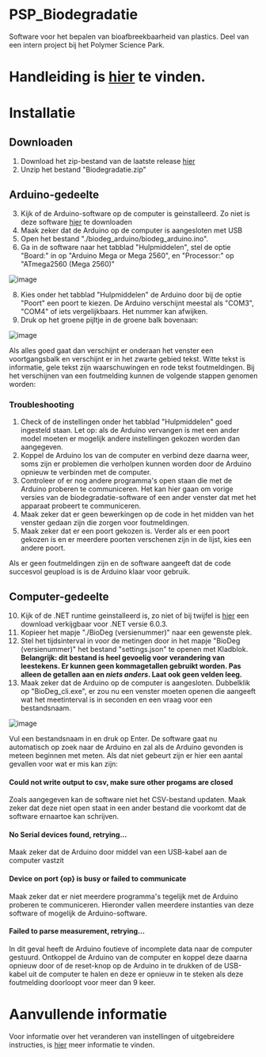 # PSP_Biodegradatie
Software voor het bepalen van bioafbreekbaarheid van plastics. Deel van een intern project bij het Polymer Science Park.

# Handleiding is [hier](https://github.com/SeriousWeasle/PSP_Biodegradatie/wiki) te vinden.

# Installatie

## Downloaden
1. Download het zip-bestand van de laatste release [hier](https://github.com/SeriousWeasle/PSP_Biodegradatie/releases/)
2. Unzip het bestand "Biodegradatie.zip"

## Arduino-gedeelte
3. Kijk of de Arduino-software op de computer is geinstalleerd. Zo niet is deze software [hier](https://www.arduino.cc/en/software) te downloaden
4. Maak zeker dat de Arduino op de computer is aangesloten met USB
5. Open het bestand "./biodeg_arduino/biodeg_arduino.ino".
6. Ga in de software naar het tabblad "Hulpmiddelen", stel de optie "Board:" in op "Arduino Mega or Mega 2560", en "Processor:" op "ATmega2560 (Mega 2560)"

![image](https://user-images.githubusercontent.com/30732669/165261707-d8079957-b606-4ac6-8224-a90062fef998.png)

8. Kies onder het tabblad "Hulpmiddelen" de Arduino door bij de optie "Poort" een poort te kiezen. De Arduino verschijnt meestal als "COM3", "COM4" of iets vergelijkbaars. Het nummer kan afwijken.
9. Druk op het groene pijltje in de groene balk bovenaan:

![image](https://user-images.githubusercontent.com/30732669/165262834-18acb7aa-bf4c-4255-8314-00cd8ae2f15b.png)

Als alles goed gaat dan verschijnt er onderaan het venster een voortgangsbalk en verschijnt er in het zwarte gebied tekst. Witte tekst is informatie, gele tekst zijn waarschuwingen en rode tekst foutmeldingen. Bij het verschijnen van een foutmelding kunnen de volgende stappen genomen worden:

### Troubleshooting
1. Check of de instellingen onder het tabblad "Hulpmiddelen" goed ingesteld staan. Let op: als de Arduino vervangen is met een ander model moeten er mogelijk andere instellingen gekozen worden dan aangegeven.
2. Koppel de Arduino los van de computer en verbind deze daarna weer, soms zijn er problemen die verholpen kunnen worden door de Arduino opnieuw te verbinden met de computer.
3. Controleer of er nog andere programma's open staan die met de Arduino proberen te communiceren. Het kan hier gaan om vorige versies van de biodegradatie-software of een ander venster dat met het apparaat probeert te communiceren.
4. Maak zeker dat er geen bewerkingen op de code in het midden van het venster gedaan zijn die zorgen voor foutmeldingen.
5. Maak zeker dat er een poort gekozen is. Verder als er een poort gekozen is en er meerdere poorten verschenen zijn in de lijst, kies een andere poort.


Als er geen foutmeldingen zijn en de software aangeeft dat de code succesvol geupload is is de Arduino klaar voor gebruik.

## Computer-gedeelte
10. Kijk of de .NET runtime geinstalleerd is, zo niet of bij twijfel is [hier](https://dotnet.microsoft.com/en-us/download/dotnet/thank-you/runtime-6.0.3-windows-x64-installer) een download verkijgbaar voor .NET versie 6.0.3.
11. Kopieer het mapje "./BioDeg (versienummer)" naar een gewenste plek.
12. Stel het tijdsinterval in voor de metingen door in het mapje "BioDeg (versienummer)" het bestand "settings.json" te openen met Kladblok. **Belangrijk: dit bestand is heel gevoelig voor verandering van leestekens. Er kunnen geen kommagetallen gebruikt worden. Pas alleen de getallen aan en *niets anders*. Laat ook geen velden leeg.**
13. Maak zeker dat de Arduino op de computer is aangesloten. Dubbelklik op "BioDeg_cli.exe", er zou nu een venster moeten openen die aangeeft wat het meetinterval is in seconden en een vraag voor een bestandsnaam.

![image](https://user-images.githubusercontent.com/30732669/165267788-55aaffd0-ced6-40fe-85ae-e50f47e9d978.png)

Vul een bestandsnaam in en druk op Enter. De software gaat nu automatisch op zoek naar de Arduino en zal als de Arduino gevonden is meteen beginnen met meten. Als dat niet gebeurt zijn er hier een aantal gevallen voor wat er mis kan zijn:

#### Could not write output to csv, make sure other progams are closed
Zoals aangegeven kan de software niet het CSV-bestand updaten. Maak zeker dat deze niet open staat in een ander bestand die voorkomt dat de software ernaartoe kan schrijven.

#### No Serial devices found, retrying...
Maak zeker dat de Arduino door middel van een USB-kabel aan de computer vastzit

#### Device on port {op} is busy or failed to communicate
Maak zeker dat er niet meerdere programma's tegelijk met de Arduino proberen te communiceren. Hieronder vallen meerdere instanties van deze software of mogelijk de Arduino-software.

#### Failed to parse measurement, retrying...
In dit geval heeft de Arduino foutieve of incomplete data naar de computer gestuurd. Ontkoppel de Arduino van de computer en koppel deze daarna opnieuw door of de reset-knop op de Arduino in te drukken of de USB-kabel uit de computer te halen en deze er opnieuw in te steken als deze foutmelding doorloopt voor meer dan 9 keer.

# Aanvullende informatie
Voor informatie over het veranderen van instellingen of uitgebreidere instructies, is [hier](https://github.com/SeriousWeasle/PSP_Biodegradatie/wiki) meer informatie te vinden.
